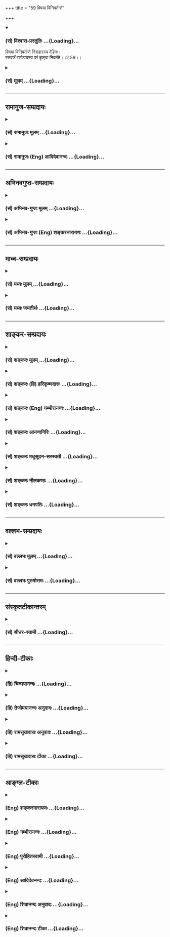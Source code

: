 +++
title = "59 विषया विनिवर्तन्ते"

+++
<div class="js_include" newlevelforh1="3" title="(सं) विश्वास-प्रस्तुतिः" unfilled url="/purANam/mahAbhAratam/06-bhIShma-parva/02-bhagavad-gItA-parva/saMskRtam/vishvAsa-prastutiH/02_sAnkhya-yogaH_sarva-/59_viShayA_vinivarta.md">
<details open><summary><h3>(सं) विश्वास-प्रस्तुतिः ...{Loading}...</h3></summary>

विषया विनिवर्तन्ते निराहारस्य देहिनः।  
रसवर्जं रसोऽप्यस्य परं दृष्ट्वा निवर्तते।।2.59।।
</details>
</div>
<div class="js_include collapsed" newlevelforh1="3" title="(सं) मूलम्" unfilled url="/purANam/mahAbhAratam/06-bhIShma-parva/02-bhagavad-gItA-parva/saMskRtam/mUlam/02_sAnkhya-yogaH_sarva-/59_viShayA_vinivarta.md">
<details><summary><h3>(सं) मूलम् ...{Loading}...</h3></summary>

विषया विनिवर्तन्ते निराहारस्य देहिनः।  
रसवर्जं रसोऽप्यस्य परं दृष्ट्वा निवर्तते।।2.59।।
</details>
</div>


_________________
## रामानुज-सम्प्रदायः
<div class="js_include collapsed" newlevelforh1="3" title="(सं) रामानुजः मूलम्" unfilled url="/purANam/mahAbhAratam/06-bhIShma-parva/02-bhagavad-gItA-parva/saMskRtam/rAmAnujaH/mUlam/02_sAnkhya-yogaH_sarva-/59_viShayA_vinivarta.md">
<details><summary><h3>(सं) रामानुजः मूलम् ...{Loading}...</h3></summary>

।।2.59।। इन्द्रियाणाम् आहारो विषयाः **निराहारस्य** विषयेभ्यः
प्रत्याहृतेन्द्रियस्य **देहिनो विषयाः** विनिवर्तमाना **रसवर्जं
विनिवर्तन्ते। रसो** रागः विषयरागो न निवर्तते इत्यर्थः। रागः **अपि**
आत्मस्वरूपं विषयेभ्यः **परं** सुखतरं **दृष्ट्वा** विनिवर्तते।  

</details>
</div>
<div class="js_include collapsed" newlevelforh1="3" title="(सं) रामानुजः (Eng) आदिदेवानन्दः" unfilled url="/purANam/mahAbhAratam/06-bhIShma-parva/02-bhagavad-gItA-parva/saMskRtam/rAmAnujaH/english/AdidevAnandaH/02_sAnkhya-yogaH_sarva-/59_viShayA_vinivarta.md">
<details><summary><h3>(सं) रामानुजः (Eng) आदिदेवानन्दः ...{Loading}...</h3></summary>

2.59 The sense objects are the food of the senses. From the abstinent
embodied being, i.e., from one who has withdrawn his senses from
objects, these sense-objects, being rejected by him, turn away, but not
the relish for them. Relish means hankering. The meaning is that the
hankering for the sense-objects does not go away by abstinence alone.
But even this hankering will go away, when one sees that the essential
nature of the self is superior to the sense-objects and that the
realisation of this self gives greater happiness than the enjoyment of
sense-objects.

</details>
</div>


_________________
## अभिनवगुप्त-सम्प्रदायः
<div class="js_include collapsed" newlevelforh1="3" title="(सं) अभिनव-गुप्तः मूलम्" unfilled url="/purANam/mahAbhAratam/06-bhIShma-parva/02-bhagavad-gItA-parva/saMskRtam/abhinava-guptaH/mUlam/02_sAnkhya-yogaH_sarva-/59_viShayA_vinivarta.md">
<details><summary><h3>(सं) अभिनव-गुप्तः मूलम् ...{Loading}...</h3></summary>

।।2.61।। ननु तपस्विनोऽपि कथं स्थितप्रज्ञशब्दो न प्रवर्तते उच्यते  
विषया इति। यद्यपि आह्ार्यैः रूपादिभिर्विषयैः संबन्धोऽस्य नास्ति तथापि
तस्य विषया अन्तःकरणगतमुपरागलक्षणं रसं वर्जयित्वा एव निवर्तन्ते। अतो नासौ
स्थिरप्रज्ञः। रसं केचिदास्वाद्यं मधुरादिकमाहुः +++(K omits this entire
sentence )+++। योगिनस्तु परमेश्वरदर्शनात् उपरागो न +++(N omits न)+++ भवति।
अन्यस्य तु तपस्विनो नासौ निवर्तते।  

</details>
</div>
<div class="js_include collapsed" newlevelforh1="3" title="(सं) अभिनव-गुप्तः (Eng) शङ्करनारायणः" unfilled url="/purANam/mahAbhAratam/06-bhIShma-parva/02-bhagavad-gItA-parva/saMskRtam/abhinava-guptaH/english/shankaranArAyaNaH/02_sAnkhya-yogaH_sarva-/59_viShayA_vinivarta.md">
<details><summary><h3>(सं) अभिनव-गुप्तः (Eng) शङ्करनारायणः ...{Loading}...</h3></summary>

2.59 Visayah etc. Of course, in his (ascetic's) case there is no contact
with sense-objects, colour and the rest that are enjoyable. Yet, the
sense-obects retreat \[from him\] leaving a taste in the form of longing
that exists in his internal organ. Hence he is not a
man-of-stabilized-intellect. Some (commentators) say that 'taste'
denotes the sweetness etc., of the objects of experience. But, in the
case of a man of Yoga there exists no longing as he has seen the Supreme
Lord. On the other hand, in the case of the other, i.e. an ascetic, this
does not retreat (disappear).

</details>
</div>


_________________
## माध्व-सम्प्रदायः
<div class="js_include collapsed" newlevelforh1="3" title="(सं) मध्वः मूलम्" unfilled url="/purANam/mahAbhAratam/06-bhIShma-parva/02-bhagavad-gItA-parva/saMskRtam/madhvaH/mUlam/02_sAnkhya-yogaH_sarva-/59_viShayA_vinivarta.md">
<details><summary><h3>(सं) मध्वः मूलम् ...{Loading}...</h3></summary>

।।2.59।। न चैतल्लक्षणं ज्ञानमयत्नतो भवतीत्याहोत्तरश्लोकैः। निराहारत्वेन
विषयभोगसामर्थ्याभाव एव भवति इतरविषयाकाङ्क्षाभावो वा रसाकाङ्क्षादिर्न
निवर्तते स त्वपरोक्षज्ञानादेव निवर्तत इत्याह विषया इति। इन्द्रियाणि
जयन्त्याशु निराहारा मनीषिणः। वर्जयित्वा तु रसनमसौ रस्ये हि वर्धते इति
वचनाद्भागवते 11।8।20 रसशब्दस्य रागवाचिन्वाच्च।  

</details>
</div>
<div class="js_include collapsed" newlevelforh1="3" title="(सं) मध्वः जयतीर्थः" unfilled url="/purANam/mahAbhAratam/06-bhIShma-parva/02-bhagavad-gItA-parva/saMskRtam/madhvaH/jayatIrthaH/02_sAnkhya-yogaH_sarva-/59_viShayA_vinivarta.md">
<details><summary><h3>(सं) मध्वः जयतीर्थः ...{Loading}...</h3></summary>

।।2.59।। विषया विनिवर्तन्ते इत्यादिश्लोकत्रयान्तेऽपितस्य प्रज्ञा
प्रतिष्ठिता 2।61 इत्युक्तत्वादिदमपि लक्षणविवरणमिति भ्रान्तिः
स्यात्तन्निरासार्थमाह **न चे**ति। एतल्लक्षणं यस्माद्भवति
तदेतल्लक्षणम्। अयत्नतोऽल्पयत्नतःअनुदराकन्या इति यथा। यद्येवँल्लक्षणकं
ज्ञानं तर्हि सर्वोऽपि जनः कस्मान्न तत्साधयति कामाद्युपद्रवपरिहारार्थम्
किं दन्दह्यमानशिरा इव बम्भ्रमीति अतो नास्त्येवेदं ज्ञानिषु
लक्षणमित्याशङ्कापरिहारार्थमिति शेषः। त्रिभिरित्यनुवर्तते
ज्ञानस्याल्पप्रयत्नासाध्यत्वमत्र न प्रतीयत
इत्याशङ्क्योपोद्धातप्रक्रिययेन्द्रियजयस्य तावन्महाप्रयत्नसाध्यत्वमाद्येन
श्लोकेनोच्यत इति भावेन तं व्याचष्टे **निराहारत्वेने**ति एतेनरसवर्जं
इत्येतदन्तस्य वाक्यस्यार्थ उक्तः। एवशब्देनरसवर्जं इत्येतद्व्याचष्टे। तथा
हि निराहारस्य देहिनः। तेन निराहारत्वेनेति यावत्। विषया रूपादयः।
तद्भोगसामर्थ्यानीन्द्रियाण्यनेनोपलक्ष्यन्ते तानि विनिवर्तन्ते। रसवर्जं
रसो रागः तं वर्जयित्वा विषयाभिलाषश्चैतसिको निराहारत्वेन न निवर्तत इति।
अस्यैवार्थान्तरमाह **इतरे**ति। आकाङ्क्षाशब्देन भोगशक्तयोऽपि
लक्ष्यन्ते। रसवर्जं इत्यस्यार्थो रसाकाङ्क्षादिरिति। ततश्चेयं योजना
निराहारत्वेन रसादितरे विषयाः तद्भोगशक्तयः तदाकाङ्क्षाश्चेति यावत्
विनिवर्तन्ते। रसं वर्जयित्वा मनसो रसविषयाकाङ्क्षा रसनेन्द्रियस्य
तद्भोगशक्तिश्च न निवर्तत इति। रसोऽपीत्यस्यार्थमाह **स त्वि**ति।
आद्येऽर्थे स रसः सर्वविषयविषयो रागः। द्वितीये स रसः तद्भोगशक्तिः
तदाकाङ्क्षा च। उक्तमर्थं श्लोकारूढं करोति **इत्याहे**ति। द्वितीयार्थे
प्रमाणमाह **इन्द्रियाणी**ति। जयन्ति भोगशक्तिक्षयेण च रागक्षयेण च। असौ
रसना तु रस्ये विषये प्रकारद्वयेन च वर्धते। आद्यमर्थमुपपादयति
**रसे**ति। उक्तं युक्तमित्युभयत्र शेषः। रसशब्दस्य रागवाचित्वं
उक्ताभिधानादवगन्तव्यम्। अचेतने चेतनवदुपचाराद्रसः परं दृष्ट्वा निवर्तते
इति युक्तम्।  
अयमर्थसङ्ग्रहः यदा बाह्येन्द्रियाणि विषयैः सन्निकृष्यन्ते तदा तद्द्वारा
मनस्तत्र प्रवर्तते प्रवृत्ते च मनसि रागो भवति तत आत्मनः क्षोभ इति। एवं
इन्द्रियाणामविजयः। यो हि यं व्याकुलं करोति स तेन जित इत्युच्यते। यदा तु
बाह्येन्द्रियाणि विषयसन्निधानेऽपि न तैः सन्निकृष्यन्ते सन्निष्टान्यपि न
मनस्तदाभिमुखेनाहरन्ति आहृतेऽपि मनसि न विषयरागो जायते तदा नात्मनः क्षोभो
भवतीत्येष इन्द्रियजयः। सोऽयं सङ्ग्रहेण द्वेधा बाह्येन्द्रियाणां
शक्तिक्षयान्मनसो रागक्षयाच्च। एतत् द्वयं च पुरुषभेदेनोक्तप्रकारद्वयेन
निराहारत्वब्रह्मसाक्षात्काराभ्यां भवतीत्येवमिन्द्रियजयस्य
महाप्रयत्नसाध्यत्वमिति।  

</details>
</div>


_________________
## शाङ्कर-सम्प्रदायः
<div class="js_include collapsed" newlevelforh1="3" title="(सं) शङ्करः मूलम्" unfilled url="/purANam/mahAbhAratam/06-bhIShma-parva/02-bhagavad-gItA-parva/saMskRtam/shankaraH/mUlam/02_sAnkhya-yogaH_sarva-/59_viShayA_vinivarta.md">
<details><summary><h3>(सं) शङ्करः मूलम् ...{Loading}...</h3></summary>

।।2.59।।  
  
यद्यपि **विषयाः** विषयोपलक्षितानि विषयशब्दवाच्यानि इन्द्रियाणि
**निराहारस्य** अनाह्रियमाणविषयस्य कष्टे तपसि स्थितस्य मूर्खस्यापि
**विनिवर्तन्ते देहिनो** देहवतः रसवर्जं रसो रागो विषयेषु यः तं
वर्जयित्वा। रसशब्दो रागे प्रसिद्धः स्वरसेन प्रवृत्तः रसिकः रसज्ञः
इत्यादिदर्शनात्। **सोऽपि रसो** रञ्जनारूपः सूक्ष्मः **अस्य** यतेः
**परं** परमार्थतत्त्वं ब्रह्म **दृष्ट्वा** उपलभ्य अहमेव तत् इति
वर्तमानस्य **निवर्तते** निर्बीजं विषयविज्ञानं संपद्यते इत्यर्थः। न
असति सम्यग्दर्शने रसस्य उच्छेदः। तस्मात् सम्यग्दर्शनात्मिकायाः
प्रज्ञायाः स्थैर्यं कर्तव्यमित्यभिप्रायः।।  
सम्यग्दर्शनलक्षणप्रज्ञास्थैर्यं चिकीर्षता आदौ इन्द्रियाणि स्ववशे
स्थापयितव्यानि यस्मात्तदनवस्थापने दोषमाह  
  

</details>
</div>
<div class="js_include collapsed" newlevelforh1="3" title="(सं) शङ्करः (हि) हरिकृष्णदासः" unfilled url="/purANam/mahAbhAratam/06-bhIShma-parva/02-bhagavad-gItA-parva/saMskRtam/shankaraH/hindI/harikRShNadAsaH/02_sAnkhya-yogaH_sarva-/59_viShayA_vinivarta.md">
<details><summary><h3>(सं) शङ्करः (हि) हरिकृष्णदासः ...{Loading}...</h3></summary>

।।2.59।। विषयोंका ग्रहण न करनेवाले रोगी मनुष्यकी भी इन्द्रियाँ तो
विषयोंसे हट जाती हैं यानी कछुएके अङ्गोंकी भाँति संकुचित हो जाती हैं
परन्तु विषयसम्बन्धी राग ( आसक्ति ) नष्ट नहीं होता। उसका नाश कैसे होता है
सो कहते हैं  
  
यद्यपि विषयोंको ग्रहण न करनेवाले कष्टकर तपमें स्थित देहाभिमानी अज्ञानी
पुरुषकी भी विषयशब्दवाच्य इन्द्रियाँ अथवा केवल शब्दादि विषय तो निवृत्त हो
जाते हैं परंतु उन विषयोंमें रहनेवाला जो रस अर्थात् आसक्ति है उसको छोड़कर
निवृत्त होते हैं अर्थात् उनमें रहनेवाली आसक्ति निवृत्त नहीं होती।  
रस शब्द राग ( आसक्ति ) का वाचक प्रसिद्ध है क्योंकि स्वरसेन प्रवृत्तो
रसिको रसज्ञः इत्यादि वाक्य देखे जाते हैं।  
वह रागात्मक सूक्ष्म आसक्ति भी इस यतिकी परमार्थतत्त्वरूप ब्रह्मका
प्रत्यक्ष दर्शन होनेपर निवृत्त हो जाती है अर्थात् मैं ही वह ब्रह्म हूँ
इस प्रकारका भाव दृढ़ हो जानेपर उसका विषयविज्ञान निर्बीज हो जाता है।  
अभिप्राय यह कि यथार्थ ज्ञान हुए बिना रागका मूलोच्छेद नहीं होता अतः
यथार्थ ज्ञानरूप बुद्धिकी स्थिरता कर लेनी चाहिये।  

</details>
</div>
<div class="js_include collapsed" newlevelforh1="3" title="(सं) शङ्करः (Eng) गम्भीरानन्दः" unfilled url="/purANam/mahAbhAratam/06-bhIShma-parva/02-bhagavad-gItA-parva/saMskRtam/shankaraH/english/gambhIrAnandaH/02_sAnkhya-yogaH_sarva-/59_viShayA_vinivarta.md">
<details><summary><h3>(सं) शङ्करः (Eng) गम्भीरानन्दः ...{Loading}...</h3></summary>

2.59 Although visayah, the objects, (i.e.) the organs, figuratively
implied and expressed by the word 'objects', or, the objects themselves;
vinivartante, recede; niraharasya dehinah, from an abstinent man, from
an embodied being, even from a fool who engages in painful austerity and
abstains from objects; (still, they do so) rasavarjam, with the
exception of the taste (for them), with the exception of the hankering
that one has for objects. The word rasa is well known as referring to
the sense of taste (hankering), as in such expressions as, 'sva-rasena
pravrttah, induced by his own taste (i.e. willingly)', 'rasikah, a man
of tastes', 'rasajnah, a connoisseur (of tastes)', etc. Api, even that;
rasah, taste of the nature of subtle attachment; asya, of this person,
of the sannyasin; nivartate, falls away, i.e. his objective perception
becomes seedless; when drstva, after attaining; param, the Absolute, the
Reality which is the supreme Goal, Brahman, he continues in life with
the realization, 'I verily am That (Brahman).' In the absence of full
realization there can be no eradication of the 'hankering'. The idea
conveyed is that, one should therefore stabilize one's wisdom which is
characterized by full realization. \[If it be held that attachment
cannot be eliminated without the knowledge of Brahman, and at the same
time that the knowledge of Brahman cannot arise until attachment is
eradicated, then we get involved in a vicious circle. In answer it is
said that gross attachments are eliminated through discrimination which
restrains the senses from being overpowered by objects. And the full
Knowledge arising thereof eliminates the subtle inclinations as well.
Hence there is no vicious circle involved.\] Since the organs have to be
first brought under his own control by one who desires to establish
firmly the wisdom which is characterized by full realization, therefore
the Lord speaks of the evil that arises from not keeping them under
control:

</details>
</div>
<div class="js_include collapsed" newlevelforh1="3" title="(सं) शङ्करः आनन्दगिरिः" unfilled url="/purANam/mahAbhAratam/06-bhIShma-parva/02-bhagavad-gItA-parva/saMskRtam/shankaraH/AnandagiriH/02_sAnkhya-yogaH_sarva-/59_viShayA_vinivarta.md">
<details><summary><h3>(सं) शङ्करः आनन्दगिरिः ...{Loading}...</h3></summary>

।।2.59।। इन्द्रियाणां विषयेभ्यो वैमुख्येऽपि तद्विषयरागानुवृत्तौ कथं
प्रज्ञालाभः स्यादिति शङ्कते **तत्रेति।** व्यवहारभूमिः सप्तम्यर्थः।
विषयाननाहरतस्तदुपभोगविमुखस्येत्यर्थः। रागश्चेन्नोपसंह्रियते न तर्हि
प्रज्ञालाभः संभवति रागस्य तत्परिपन्थित्वादिति मत्वाह **स कथमिति।**
रागनिवृत्त्युपायमुपदिशन्नुत्तरमाह **उच्यत इति।** विषयोपभोगपराङ्मुखस्य
कुतो विषयपरावृत्तिस्तत्परावृत्तिश्चाप्रस्तुतेत्याशङ्क्याह
**यद्यपीति।** निराहारस्येत्यस्य व्याख्यानमनाह्रियमाणविषयस्येति। यो हि
विषयप्रवणो न भवति तस्यात्यन्तिके तपसि क्लेशात्मके व्यवस्थितस्य
विद्याहीनस्यापीन्द्रियाणि विषयेभ्यः सकाशाद्यद्यपि संह्रियन्ते तथापि
रागोऽवशिष्यते स च तत्त्वज्ञानादुच्छिद्यत इत्यर्थः। रसशब्दस्य
माधुर्यादिषड्विधरसविषयत्वं निषेधति **रसशब्द इति।** वृद्धप्रयोगमन्तरेण
कथं प्रसिद्धिरित्याशङ्क्याह **स्वरसेनेति।** स्वेच्छयेति यावत्। रसिकः
स्वेच्छावशवर्ती रसज्ञो  
  
विवक्षितापेक्षितज्ञातेत्यर्थः। कथं तर्हि तस्य निवृत्तिस्तत्राह
**सोऽपीति।** दृष्टिमेवोपलब्धिपर्यायां स्पष्टयति **अहमेवेति।**
रागापगमे सिद्धमर्थमाह **निर्बीजमिति।** ननु सम्यग्ज्ञानमन्तरेण रागो
नापगच्छति चेत्तदपगमादृते रागवतः सम्यग्ज्ञानोदयायोगादितरेतराश्रयतेति
नेत्याह **नासतीति।** इन्द्रियाणां विषयपारवश्ये विवेकद्वारा परिहृते
स्थूलो रागो व्यावर्तते ततश्च सम्यग्ज्ञानोत्पत्त्या सूक्ष्मस्यापि रागस्य
सर्वात्मना निवृत्त्युपपत्तेर्नेतरेतराश्रयतेत्यर्थः। प्रज्ञास्थैर्यस्य
सफलत्वे स्थिते फलितमाह **तस्मादिति।  
**

</details>
</div>
<div class="js_include collapsed" newlevelforh1="3" title="(सं) शङ्करः मधुसूदन-सरस्वती" unfilled url="/purANam/mahAbhAratam/06-bhIShma-parva/02-bhagavad-gItA-parva/saMskRtam/shankaraH/madhusUdana-sarasvatI/02_sAnkhya-yogaH_sarva-/59_viShayA_vinivarta.md">
<details><summary><h3>(सं) शङ्करः मधुसूदन-सरस्वती ...{Loading}...</h3></summary>

।।2.59।। ननु मूढस्यापि रोगादिवशाद्विषयेभ्य इन्द्रियाणामुपसंहरणं भवति
तत्कथं तस्य प्रज्ञा प्रतिष्ठितेत्युक्तमत आह विषया इति। निराहारस्य
इन्द्रियैर्विषयाननाहरतो देहिनो देहाभिमानवतो मूढस्यापि रोगिणः
काष्ठतपस्विनो वा विषयाः  
  
शब्दादयो विनिवर्तन्ते किंतु रसवर्जं रसस्तृष्णा तं वर्जयित्वा। अज्ञस्य
विषया निवर्तन्ते। तद्विषयो रागस्तु न निवर्तत इत्यर्थः। अस्य तु
स्थितप्रज्ञस्य परं पुरुषार्थं दृष्ट्वा तदेवाहमस्मीति साक्षात्कृत्य
स्थितस्य रसोऽपि क्षुद्रसुखरागोऽपि निवर्तते।  
  
अपिशब्दाद्विषयाश्च। तथाचयावानर्थ इत्यादौ व्याख्यातम्। एवंच
सरागविषयनिवृत्तिः स्थितप्रज्ञस्य लक्षणमिति न मूढे  
  
व्यभिचार इत्यर्थः। यस्मान्नासति परमात्मसम्यग्दर्शने
सरागविषयोच्छेदस्तस्मात्सरागविषयोच्छेदिकायाः सम्यग्दर्शनात्मिकायाः
प्रज्ञायाः स्थैर्यं महता यत्नेन संपादयेदित्यभिप्रायः।  

</details>
</div>
<div class="js_include collapsed" newlevelforh1="3" title="(सं) शङ्करः नीलकण्ठः" unfilled url="/purANam/mahAbhAratam/06-bhIShma-parva/02-bhagavad-gItA-parva/saMskRtam/shankaraH/nIlakaNThaH/02_sAnkhya-yogaH_sarva-/59_viShayA_vinivarta.md">
<details><summary><h3>(सं) शङ्करः नीलकण्ठः ...{Loading}...</h3></summary>

।।2.59।। ननु विषयेभ्य इन्द्रियाणां निवृत्तिश्चेत्
स्थितप्रज्ञताहेतुस्तर्हि सुप्तिमूर्च्छालयग्रहावेशादावपि सास्तीति
सर्वोऽपि स्थितप्रज्ञ एवेत्याशङ्क्याह **विषया इति।** सत्यं देहिनो
देहाभिमानवतो मूढस्य सुप्त्यादौ निराहारस्य
इन्द्रियैर्विषयाननाहरतोऽभुञ्जानस्य विषया विनिवर्तन्त एव तथापि रसवर्जं
रसो रागस्तद्वर्जं निवर्तन्ते। तदापि सूक्ष्मरूपेण रागोऽस्ति
रागमूलस्यात्माज्ञानस्यादाहान्नासौ स्थितप्रज्ञ इत्यर्थः। अस्यैव पुनः परं
दृष्ट्वा आत्मानं साक्षात्कृत्य निराहारस्य शब्दादीनगृह्णतो रसोऽपि
निवर्तते मूलाज्ञानदाहादित्यस्ति सुप्तादेः समाधिस्थस्य च महान्विशेष इति
भावः। प्राञ्चस्तु रोगिणः काष्ठतपस्विनो वा मूढस्यापि विषयाननाहरतो रसवर्जं
विषया विनिवर्तन्ते तस्यैव परं दृष्ट्वा स्थितस्य रसोऽपि निवर्तत इति
व्याचख्युः।  

</details>
</div>
<div class="js_include collapsed" newlevelforh1="3" title="(सं) शङ्करः धनपतिः" unfilled url="/purANam/mahAbhAratam/06-bhIShma-parva/02-bhagavad-gItA-parva/saMskRtam/shankaraH/dhanapatiH/02_sAnkhya-yogaH_sarva-/59_viShayA_vinivarta.md">
<details><summary><h3>(सं) शङ्करः धनपतिः ...{Loading}...</h3></summary>

।।2.59।। ननु निराहारस्य रोगिणो व्रतिनो वापि विषयेभ्य इन्द्रियाणि
विनिवर्तन्तेऽत इदं लक्षणं मूढेष्वप्यागतमित्याशङ्क्य परिहरति **विषया
इति।** विषया लक्षणयेन्द्रियाणि शब्दादयो वा रसवर्जं रसो रागस्तं
वर्जयित्वा निराहारस्याहारविनिर्मुक्तस्यानाह्नियमाणविषयस्य कष्टेन तपसि
स्थितस्य मूर्खस्यापि देहिनो देहवतो विनिवर्तन्ते। परं परमात्मानं
दृष्ट्वाऽहं ब्रह्मास्मीति साक्षादुपलभ्य रसोऽपि रञ्जनात्मकः
सूक्ष्मोऽप्यस्य यतेर्निवर्तते। निर्बीजं विषयज्ञानं संपद्यत इत्यर्थः।
तस्माद्रसस्योच्छेदाय सभ्यग्दर्शनात्मिकायाः प्रज्ञायाः स्थैर्यं
कर्तव्यमित्यभिप्रायः।  

</details>
</div>


_________________
## वल्लभ-सम्प्रदायः
<div class="js_include collapsed" newlevelforh1="3" title="(सं) वल्लभः मूलम्" unfilled url="/purANam/mahAbhAratam/06-bhIShma-parva/02-bhagavad-gItA-parva/saMskRtam/vallabhaH/mUlam/02_sAnkhya-yogaH_sarva-/59_viShayA_vinivarta.md">
<details><summary><h3>(सं) वल्लभः मूलम् ...{Loading}...</h3></summary>

।।2.59।। यतो निराहारस्य विषयेभ्यः प्रत्याहृतेन्द्रियस्य सतः विषया
विनिवर्त्तन्ते नान्यस्य निराहारस्य रसवर्जं विषया वा निवर्त्तन्ते न तु
रसस्तदिन्द्रियस्य सर्वबलवत्त्वात्साधकाकर्षकत्वाच्च। रसनिवृत्त्युपायमाह
रसोऽपि अस्य सिद्धस्य स्थिरधियः परमात्मानमानन्दमनुभूय निवर्त्तते
महानन्दाग्रेऽल्पानन्दवस्तुनि सर्वस्य प्रवृत्त्यसम्भवनियमात्। अग्रे
चैतस्यासनभाषणमननव्रतान्यात्मनिष्ठायुक्तानि लक्षितानि।  

</details>
</div>
<div class="js_include collapsed" newlevelforh1="3" title="(सं) वल्लभः पुरुषोत्तमः" unfilled url="/purANam/mahAbhAratam/06-bhIShma-parva/02-bhagavad-gItA-parva/saMskRtam/vallabhaH/puruShottamaH/02_sAnkhya-yogaH_sarva-/59_viShayA_vinivarta.md">
<details><summary><h3>(सं) वल्लभः पुरुषोत्तमः ...{Loading}...</h3></summary>

  
  
।।2.59।। ननु इन्द्रियाणामन्नाद्यभावेने**न्द्रि৷৷৷৷৷৷৷৷**यविषयेषु
प्रवृत्तिः कथं कथं न तेषामपि स्थितप्रज्ञता इत्याशङ्क्याह विषया इति।
निराहारस्य देहिनो विषया विनिवर्तन्ते तत्सत्यमित्यर्थः। परन्तु
रसव**र्जं৷৷৷৷৷৷৷৷৷৷৷৷৷৷৷৷.** रसो नाम तदनुभवार्थाभिलाषस्तद्वर्जं
तद्गृहीतमित्यर्थः। देहिनः इति पदेन तेषां देहाध्यासोऽपि न निवर्त्तत इति
ज्ञापितम्। अस्य स्थितप्रज्ञस्य रसोऽपि तदभिलाषोऽपि परमुत्कृष्टं भगवदीयरसं
दृष्ट्वा निवर्त्तते। एतावद्वैलक्षण्यमिति भावः।  
  
  
  

</details>
</div>


_________________
## संस्कृतटीकान्तरम्
<div class="js_include collapsed" newlevelforh1="3" title="(सं) श्रीधर-स्वामी" unfilled url="/purANam/mahAbhAratam/06-bhIShma-parva/02-bhagavad-gItA-parva/saMskRtam/shrIdhara-svAmI/02_sAnkhya-yogaH_sarva-/59_viShayA_vinivarta.md">
<details><summary><h3>(सं) श्रीधर-स्वामी ...{Loading}...</h3></summary>

।।2.59।। ननु नेन्द्रियाणां विषयेष्वप्रवृत्तिः स्थितप्रज्ञस्य लक्षणं
भवितुमर्हति। जडानामातुराणामुपवासपराणां च
विषयेष्वप्रवृत्तेरविशेषात्तत्राह विषया इति। इन्द्रियैर्विषयाणामाहरणं
ग्रहणमाहारः। निराहारस्येन्द्रियैर्विषयग्रहणमकुर्वतो देहिनो
देहाभिमानिनोऽज्ञस्य विषया विनिवर्तन्ते। तदनुभवो निवर्तत इत्यर्थः। किंतु
रसो रागोऽभिलाषस्तद्वर्जम्। अभिलाषस्तु न निवर्तत इत्यर्थः। रसोऽपि रागोऽपि
परं परमात्मानं दृष्ट्वाऽस्य स्थितप्रज्ञस्य स्वतो निवर्तते।
नश्यतीत्यर्थः। यद्वा निराहारस्योपवासपरस्य विषयाः प्रायशो विनिवर्तन्ते
क्षुधासंतप्तस्य शब्दस्पर्शाद्यपेक्षाभावात्। परंतु रसवर्जम्। रसापेक्षा तु
न निवर्तत इत्यर्थः। शेषं समानम्।  

</details>
</div>


_________________
## हिन्दी-टीकाः
<div class="js_include collapsed" newlevelforh1="3" title="(हि) चिन्मयानन्दः" unfilled url="/purANam/mahAbhAratam/06-bhIShma-parva/02-bhagavad-gItA-parva/hindI/chinmayAnandaH/02_sAnkhya-yogaH_sarva-/59_viShayA_vinivarta.md">
<details><summary><h3>(हि) चिन्मयानन्दः ...{Loading}...</h3></summary>

।।2.59।। प्रत्याहार या उपरति की क्षमता के बिना कभी कोई व्यक्ति किसी रोग
के कारण या क्षणिक दुख के आवेग में अथवा व्रत आदि कारणों से विषय उपभोग को
छोड़ देता है। उस समय ऐसा प्रतीत होता है कि विषयों से वैराग्य अथवा द्वेष
हो गया है किन्तु उनके प्रति मन में स्थित राग केवल कुछ समय के लिये
अव्यक्त अवस्था में रहता है। अर्जुन के मन में शंका उत्पन्न होती है कि
संभवत योगी का इन्द्रिय संयम भी क्षणिक अनित्य ही हो जो अनुकूल या
प्रलोभनपूर्ण परिस्थितियों में टूट जाता हो। उसकी इस शंका का निवारण यहाँ
किया गया है।  
यदि आप दुकानों से ग्राहकों तक उपभोग के विषय की गति का अवलोकन करें तो इस
सिद्धांत को स्पष्ट रूप में समझ सकते हैं। उपभोग की वे वस्तुयें केवल
उन्हीं लोगों के घर पहुँचती हैं जो उनकी तीव्र इच्छा किये हुये उन वस्तुओं
को पाने के लिये प्रयत्न कर रहे होते हैं। मद का भण्डार तब खाली हो जाता है
जब बोतलें चलकर मद्यपियों की आलमारियों को भर देती हैं लुहार के बनाये हल
केवल किसान के घर जाते हैं और न कि किसी कलाकार कवि चिकित्सक या वकील के घर
में। इसी प्रकार उन विषयों के इच्छुक लोगों के पास ही वे विषय पहुँचते हैं।
भोगों के त्यागी व्यक्ति से भोग की वस्तुयें दूर ही रहती हैं।  
  
निराहार रहने से विषय तो दूर हो जायेंगे परन्तु उनके प्रति मन में
पूर्वानुभवजनित रस अर्थात् स्वाद या राग निवृत्त नहीं होता। भगवान् यहाँ
आश्वासन देते हैं कि परम आत्मतत्त्व की अपरोक्षानुभूति होने पर यह राग भी
समाप्त हो जाता है या भुने हुये बीजों के समान मनुष्य के मन में विषय
प्रभावहीन हो जाते हैं।  
इस तथ्य को समझना कठिन नहीं क्योंकि हम जानते हैं कि अनुभव की एक अवस्था
विशेष में प्राप्त अनिष्ट वस्तुयें और दुख दूसरी अवस्था में उसी प्रकार
नहीं रहते। स्वप्नावस्था का राज्य मेरी जाग्रदवस्था के दारिद्र्य को दूर
नहीं करता किन्तु जाग्रदवस्था का दारिद्र्य भी स्वप्न के राज्य का उपभोग
करने से मुझे वंचित नहीं कर सकता  
जाग्रत् स्वप्न और सुषुप्ति अवस्था में रहते हुए अहंकार ने असंख्य विषय
वासनायें अर्जित कर ली हैं। परन्तु अवस्थात्रय अतीत शुद्ध चैतन्य स्वरूप को
पहचान कर अहंकार ही समाप्त हो जाता है तब ये वासनायें किस पर अपना प्रभाव
दिखायेंगी।  
आत्मप्रज्ञा प्राप्त करने के इच्छुक साधक का सर्वप्रथम उसकी इन्द्रियों पर
संयम होना आवश्यक है अन्यथा  

</details>
</div>
<div class="js_include collapsed" newlevelforh1="3" title="(हि) तेजोमयानन्दः अनुवादः" unfilled url="/purANam/mahAbhAratam/06-bhIShma-parva/02-bhagavad-gItA-parva/hindI/tejomayAnandaH/anuvAdaH/02_sAnkhya-yogaH_sarva-/59_viShayA_vinivarta.md">
<details><summary><h3>(हि) तेजोमयानन्दः अनुवादः ...{Loading}...</h3></summary>

।।2.59।। निराहारी देही पुरुष से विषय तो निवृत्त (दूर) हो जाते हैं;
परन्तु (उनके प्रति) राग नहीं परम तत्व को देखने पर इस (पुरुष) का राग भी
निवृत्त हो जाता है।।  
  

</details>
</div>
<div class="js_include collapsed" newlevelforh1="3" title="(हि) रामसुखदासः अनुवादः" unfilled url="/purANam/mahAbhAratam/06-bhIShma-parva/02-bhagavad-gItA-parva/hindI/rAmasukhadAsaH/anuvAdaH/02_sAnkhya-yogaH_sarva-/59_viShayA_vinivarta.md">
<details><summary><h3>(हि) रामसुखदासः अनुवादः ...{Loading}...</h3></summary>

।।2.59।। निराहारी (इन्द्रियोंको विषयोंसे हटानेवाले) मनुष्यके भी विषय तो
निवृत्त हो जाते हैं, पर रस निवृत्त नहीं होता। परन्तु इस स्थितप्रज्ञ
मनुष्यका तो रस भी परमात्मतत्त्वका अनुभव होनेसे निवृत्त हो जाता है।

</details>
</div>
<div class="js_include collapsed" newlevelforh1="3" title="(हि) रामसुखदासः टीका" unfilled url="/purANam/mahAbhAratam/06-bhIShma-parva/02-bhagavad-gItA-parva/hindI/rAmasukhadAsaH/TIkA/02_sAnkhya-yogaH_sarva-/59_viShayA_vinivarta.md">
<details><summary><h3>(हि) रामसुखदासः टीका ...{Loading}...</h3></summary>

2.59।।***व्याख्या--*'विषया विनिवर्तन्ते निराहारस्य देहिनः
रसवर्जम्'--**मनुष्य निराहार दो तरहसे होता है--(1) अपनी इच्छासे भोजनका
त्याग कर देना अथवा बीमारी आनेसे भोजनका त्याग हो जाना और (2) सम्पूर्ण
विषयोंका त्याग करके एकान्तमें बैठना अर्थात् इन्द्रियोंको विषयोंसे हटा
लेना।  
यहाँ इन्द्रियोंको विषयोंसे हटानेवाले साधकके लिये ही **'निराहारस्य'**
पद आया है।  
रोगीके मनमें यह रहता है कि क्या करूँ, शरीरमें पदार्थोंका सेवन करनेकी
सामर्थ्य नहीं है, इसमें मेरी परवश्ता है; परन्तु जब मैं ठीक हो जाऊँगा,
शरीरमें शक्ति आ जायगी, तब मैं पदार्थोंका सेवन करूँगा। इस तरह उसके भीतर
रसबुद्धि रहती है। ऐसे ही इन्द्रियोंको विषयोंसे हटानेपर विषय तो निवृत्त
हो जाते हैं, पर साधकके भीतर विषयोंमें जो रसबुद्धि, सुखबुद्धि है, वह
जल्दी निवृत्त नहीं होती।  
जिनका स्वाभाविक ही विषयोंमें राग नहीं है और जो तीव्र वैराग्यवान् हैं, उन
साधकोंकी रसबुद्धि साधनावस्थामें ही निवृत्त हो जाती है। परन्तु जो तीव्र
वैराग्यके बिना ही विचारपूर्वक साधनमें लगे हुए हैं; उन्हीं साधकोंके लिये
यह कहा गया है कि विषयोंका त्याग कर देनेपर भी उनकी रसबुद्धि निवृत्त नहीं
होती।  
**'रसोऽप्यस्य परं दृष्टा निवर्तते'--**इस स्थितप्रज्ञकी रसबुद्धि
परमात्माका अनुभव हो जानेपर निवृत्त हो जाती है। रसबुद्धि निवृत्त होनेसे
वह स्थितप्रज्ञ हो ही जाता है-- यह नियम नहीं है। परन्तु स्थितप्रज्ञ
होनेसे रसबुद्धि नहीं रहती--यह नियम है।  
**'रसोऽप्यस्य'**पदसे यह तात्पर्य निकलता है कि रसबुद्धि साधककी अहंतामें
अर्थात् 'मैं' -पनमें रहती है। यही रसबुद्धि स्थूलरूपसे रागका रूप धारण कर
लेती है। अतः साधकको चाहिये कि वह अपनी अहंतासे ही रसको निकाल दे कि 'मैं
तो निष्काम हूँ; राग करना, कामना करना मेरा काम नहीं है'। इस प्रकार
निष्कामभाव आ जानसे अथवा निष्काम होनेका उद्देश्य होनेसे रसबुद्धि नहीं
रहती और परमात्मतत्त्वका अनुभव होनेसे रसकी सर्वथा निवृत्ति हो जाती है।

</details>
</div>


_________________
## आङ्ग्ल-टीकाः
<div class="js_include collapsed" newlevelforh1="3" title="(Eng) शङ्करनारायणः" unfilled url="/purANam/mahAbhAratam/06-bhIShma-parva/02-bhagavad-gItA-parva/english/shankaranArAyaNaH/02_sAnkhya-yogaH_sarva-/59_viShayA_vinivarta.md">
<details><summary><h3>(Eng) शङ्करनारायणः ...{Loading}...</h3></summary>

2.59. Leaving their taste \[behind\], the sense-objects retreat from the
embodied who abstain from food; his taste too disappears when he sees
the Supreme.

</details>
</div>
<div class="js_include collapsed" newlevelforh1="3" title="(Eng) गम्भीरानन्दः" unfilled url="/purANam/mahAbhAratam/06-bhIShma-parva/02-bhagavad-gItA-parva/english/gambhIrAnandaH/02_sAnkhya-yogaH_sarva-/59_viShayA_vinivarta.md">
<details><summary><h3>(Eng) गम्भीरानन्दः ...{Loading}...</h3></summary>

2.59 The objects recede from an abstinent man, with the exception of the
taste (for them). Even the taste of this person falls away after
realization the Absolute.

</details>
</div>
<div class="js_include collapsed" newlevelforh1="3" title="(Eng) पुरोहितस्वामी" unfilled url="/purANam/mahAbhAratam/06-bhIShma-parva/02-bhagavad-gItA-parva/english/purohitasvAmI/02_sAnkhya-yogaH_sarva-/59_viShayA_vinivarta.md">
<details><summary><h3>(Eng) पुरोहितस्वामी ...{Loading}...</h3></summary>

2.59 The objects of sense turn from him who is abstemious. Even the
relish for them is lost in him who has seen the Truth.

</details>
</div>
<div class="js_include collapsed" newlevelforh1="3" title="(Eng) आदिदेवनन्दः" unfilled url="/purANam/mahAbhAratam/06-bhIShma-parva/02-bhagavad-gItA-parva/english/AdidevanandaH/02_sAnkhya-yogaH_sarva-/59_viShayA_vinivarta.md">
<details><summary><h3>(Eng) आदिदेवनन्दः ...{Loading}...</h3></summary>

2.59 The objects of senses, excepting relish for the objects, turn away
from the abstinent dweller in the body. Even the relish turns aswy from
him when what is supreme over the senses i.e., the self, is seen.

</details>
</div>
<div class="js_include collapsed" newlevelforh1="3" title="(Eng) शिवानन्दः अनुवादः" unfilled url="/purANam/mahAbhAratam/06-bhIShma-parva/02-bhagavad-gItA-parva/english/shivAnandaH/anuvAdaH/02_sAnkhya-yogaH_sarva-/59_viShayA_vinivarta.md">
<details><summary><h3>(Eng) शिवानन्दः अनुवादः ...{Loading}...</h3></summary>

2.59 The objects of the senses turn away from the abstinent man leaving
the longing (behind); but his longing also turns away on seeing the
Supreme.

</details>
</div>
<div class="js_include collapsed" newlevelforh1="3" title="(Eng) शिवानन्दः टीका" unfilled url="/purANam/mahAbhAratam/06-bhIShma-parva/02-bhagavad-gItA-parva/english/shivAnandaH/TIkA/02_sAnkhya-yogaH_sarva-/59_viShayA_vinivarta.md">
<details><summary><h3>(Eng) शिवानन्दः टीका ...{Loading}...</h3></summary>

2.59 विषयाः the objects of senses; विनिवर्तन्ते turn away; निराहारस्य
abstinent; देहिनः of the man; रसवर्जम् leaving the longing; रसः loving
(taste); अपि even; अस्य of his; परम् the Supreme; दृष्ट्वा having seen;
निवर्तते turns away.Commentary Knowledge of the Self alone can destroy
in toto the subtle Vasanas (latent tendencies) and all the subtle
desires; all subtle attachments and even the longing for objects. By
practising severe austerities; by abandoning the sensual objects; the
objects of the senses may turn away from the ascetic but the relish or
taste or longing for the objects will still remain.

</details>
</div>
